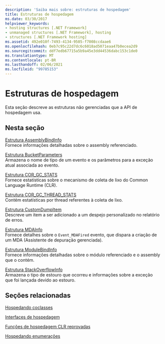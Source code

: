 ```yaml
---
description: 'Saiba mais sobre: estruturas de hospedagem'
title: Estruturas de hospedagem
ms.date: 03/30/2017
helpviewer_keywords:
- hosting structures [.NET Framework]
- unmanaged structures [.NET Framework], hosting
- structures [.NET Framework hosting]
ms.assetid: 492e010f-7493-4134-9505-f7008ccdaae6
ms.openlocfilehash: 0eb7c95c22d7dc6c6018ad5071eaa47b0ecea2d9
ms.sourcegitcommit: ddf7edb67715a5b9a45e3dd44536dabc153c1de0
ms.translationtype: MT
ms.contentlocale: pt-BR
ms.lasthandoff: 02/06/2021
ms.locfileid: "99785153"
---
```

# <a name="hosting-structures"></a>Estruturas de hospedagem

Esta seção descreve as estruturas não gerenciadas que a API de hospedagem usa.  
  
## <a name="in-this-section"></a>Nesta seção  

 [Estrutura AssemblyBindInfo](assemblybindinfo-structure.md)  
 Fornece informações detalhadas sobre o assembly referenciado.  
  
 [Estrutura BucketParameters](bucketparameters-structure.md)  
 Armazena o nome de tipo de um evento e os parâmetros para a exceção atual associada ao evento.  
  
 [Estrutura COR_GC_STATS](cor-gc-stats-structure.md)  
 Fornece estatísticas sobre o mecanismo de coleta de lixo do Common Language Runtime (CLR).  
  
 [Estrutura COR_GC_THREAD_STATS](cor-gc-thread-stats-structure.md)  
 Contém estatísticas por thread referentes à coleta de lixo.  
  
 [Estrutura CustomDumpItem](customdumpitem-structure.md)  
 Descreve um item a ser adicionado a um despejo personalizado no relatório de erros.  
  
 [Estrutura MDAInfo](mdainfo-structure.md)  
 Fornece detalhes sobre o `Event_MDAFired` evento, que dispara a criação de um MDA (Assistente de depuração gerenciada).  
  
 [Estrutura ModuleBindInfo](modulebindinfo-structure.md)  
 Fornece informações detalhadas sobre o módulo referenciado e o assembly que o contém.  
  
 [Estrutura StackOverflowInfo](stackoverflowinfo-structure.md)  
 Armazena o tipo de estouro que ocorreu e informações sobre a exceção que foi lançada devido ao estouro.  
  
## <a name="related-sections"></a>Seções relacionadas  

 [Hospedando coclasses](hosting-coclasses.md)  
  
 [Interfaces de hospedagem](hosting-interfaces.md)  
  
 [Funções de hospedagem CLR reprovadas](deprecated-clr-hosting-functions.md)  
  
 [Hospedando enumerações](hosting-enumerations.md)
